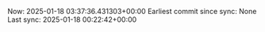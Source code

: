 Now: 2025-01-18 03:37:36.431303+00:00 Earliest commit since sync: None Last sync: 2025-01-18 00:22:42+00:00
